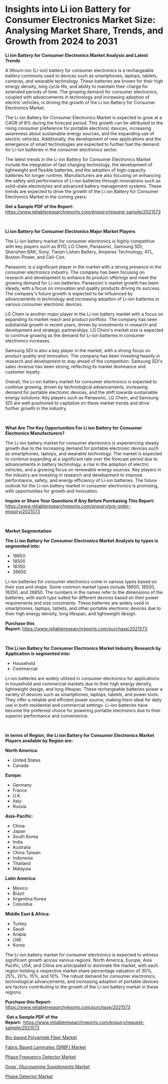 <p><h1>Insights into Li ion Battery for Consumer Electronics Market Size: Analysing Market Share, Trends, and Growth from 2024 to 2031</h1></p><p><strong>Li ion Battery for Consumer Electronics Market Analysis and Latest Trends</strong></p>
<p><p>A lithium-ion (Li-ion) battery for consumer electronics is a rechargeable battery commonly used in devices such as smartphones, laptops, tablets, cameras, and wearable technology. These batteries are known for their high energy density, long cycle life, and ability to maintain their charge for extended periods of time. The growing demand for consumer electronics, coupled with advancements in technology and increasing adoption of electric vehicles, is driving the growth of the Li ion Battery for Consumer Electronics Market.</p><p>The Li ion Battery for Consumer Electronics Market is expected to grow at a CAGR of 8% during the forecast period. This growth can be attributed to the rising consumer preference for portable electronic devices, increasing awareness about sustainable energy sources, and the expanding use of electric vehicles. Additionally, the development of new applications and the emergence of smart technologies are expected to further fuel the demand for Li-ion batteries in the consumer electronics sector.</p><p>The latest trends in the Li ion Battery for Consumer Electronics Market include the integration of fast charging technology, the development of lightweight and flexible batteries, and the adoption of high-capacity batteries for longer runtime. Manufacturers are also focusing on enhancing the safety and performance of Li-ion batteries through innovations such as solid-state electrolytes and advanced battery management systems. These trends are expected to drive the growth of the Li ion Battery for Consumer Electronics Market in the coming years.</p></p>
<p><strong>Get a Sample PDF of the Report:&nbsp;</strong> <a href="https://www.reliableresearchreports.com/enquiry/request-sample/2021573">https://www.reliableresearchreports.com/enquiry/request-sample/2021573</a></p>
<p>&nbsp;</p>
<p><strong>Li ion Battery for Consumer Electronics Major Market Players</strong></p>
<p><p>The Li-ion battery market for consumer electronics is highly competitive with key players such as BYD, LG Chem, Panasonic, Samsung SDI, Shenzhen BAK, Sony, Tianjin Lishen Battery, Amperex Technology, ATL, Boston-Power, and Cell-Con.</p><p>Panasonic is a significant player in the market with a strong presence in the consumer electronics industry. The company has been focusing on research and development to enhance its product offerings and meet the growing demand for Li-ion batteries. Panasonic's market growth has been steady, with a focus on innovation and quality products driving its success. The company's future growth is expected to be influenced by advancements in technology and increasing adoption of Li-ion batteries in various consumer electronic devices.</p><p>LG Chem is another major player in the Li-ion battery market with a focus on expanding its market reach and product portfolio. The company has seen substantial growth in recent years, driven by investments in research and development and strategic partnerships. LG Chem's market size is expected to continue growing as the demand for Li-ion batteries in consumer electronics increases.</p><p>Samsung SDI is also a key player in the market, with a strong focus on product quality and innovation. The company has been investing heavily in research and development to stay ahead of the competition. Samsung SDI's sales revenue has been strong, reflecting its market dominance and customer loyalty.</p><p>Overall, the Li-ion battery market for consumer electronics is expected to continue growing, driven by technological advancements, increasing demand for portable electronic devices, and the shift towards sustainable energy solutions. Key players such as Panasonic, LG Chem, and Samsung SDI are well-positioned to capitalize on these market trends and drive further growth in the industry.</p></p>
<p>&nbsp;</p>
<p><strong>What Are The Key Opportunities For Li ion Battery for Consumer Electronics Manufacturers?</strong></p>
<p><p>The Li-ion battery market for consumer electronics is experiencing steady growth due to the increasing demand for portable electronic devices such as smartphones, laptops, and wearable technology. The market is expected to continue expanding at a significant rate over the forecast period due to advancements in battery technology, a rise in the adoption of electric vehicles, and a growing focus on renewable energy sources. Key players in the industry are investing in research and development to improve performance, safety, and energy efficiency of Li-ion batteries. The future outlook for the Li-ion battery market in consumer electronics is promising, with opportunities for growth and innovation.</p></p>
<p><strong>Inquire or Share Your Questions If Any Before Purchasing This Report:</strong> <a href="https://www.reliableresearchreports.com/enquiry/pre-order-enquiry/2021573">https://www.reliableresearchreports.com/enquiry/pre-order-enquiry/2021573</a></p>
<p>&nbsp;</p>
<p><strong>Market Segmentation</strong></p>
<p><strong>The Li ion Battery for Consumer Electronics Market Analysis by types is segmented into:</strong></p>
<p><ul><li>18650</li><li>18500</li><li>18350</li><li>26650</li></ul></p>
<p><p>Li-ion batteries for consumer electronics come in various types based on their size and shape. Some common market types include 18650, 18500, 18350, and 26650. The numbers in the names refer to the dimensions of the batteries, with each type suited for different devices based on their power requirements and size constraints. These batteries are widely used in smartphones, laptops, tablets, and other portable electronic devices due to their high energy density, long lifespan, and lightweight design.</p></p>
<p><strong>Purchase this Report:&nbsp;</strong><a href="https://www.reliableresearchreports.com/purchase/2021573">https://www.reliableresearchreports.com/purchase/2021573</a></p>
<p>&nbsp;</p>
<p><strong>The Li ion Battery for Consumer Electronics Market Industry Research by Application is segmented into:</strong></p>
<p><ul><li>Household</li><li>Commercial</li></ul></p>
<p><p>Li-ion batteries are widely utilized in consumer electronics for applications in household and commercial markets due to their high energy density, lightweight design, and long lifespan. These rechargeable batteries power a variety of devices such as smartphones, laptops, tablets, and power tools. They offer a reliable and efficient power source, making them ideal for daily use in both residential and commercial settings. Li-ion batteries have become the preferred choice for powering portable electronics due to their superior performance and convenience.</p></p>
<p>&nbsp;</p>
<p><strong>In terms of Region, the Li ion Battery for Consumer Electronics Market Players available by Region are:</strong></p>
<p>
    <p> <strong> North America: </strong>
        <ul>
            <li>United States</li>
            <li>Canada</li>
        </ul>
        </p> 
    <p> <strong> Europe: </strong>
        <ul>
            <li>Germany</li>
            <li>France</li>
            <li>U.K.</li>
            <li>Italy</li>
            <li>Russia</li>
        </ul>
        </p> 
    <p> <strong> Asia-Pacific: </strong>
        <ul>
            <li>China</li>
            <li>Japan</li>
            <li>South Korea</li>
            <li>India</li>
            <li>Australia</li>
            <li>China Taiwan</li>
            <li>Indonesia</li>
            <li>Thailand</li>
            <li>Malaysia</li>
        </ul>
        </p> 
    <p> <strong> Latin America: </strong>
        <ul>
            <li>Mexico</li>
            <li>Brazil</li>
            <li>Argentina Korea</li>
            <li>Colombia</li>
        </ul>
        </p> 
    <p> <strong> Middle East & Africa: </strong>
        <ul>
            <li>Turkey</li>
            <li>Saudi</li>
            <li>Arabia</li>
            <li>UAE</li>
            <li>Korea</li>
        </ul>
    </p>
    </p>
<p><p>The Li-ion battery market for consumer electronics is expected to witness significant growth across various regions. North America, Europe, Asia Pacific, USA, and China are anticipated to dominate the market, with each region holding a respective market share percentage valuation of 30%, 25%, 20%, 15%, and 10%. The robust demand for consumer electronics, technological advancements, and increasing adoption of portable devices are factors contributing to the growth of the Li-ion battery market in these regions.</p></p>
<p><strong>Purchase this Report: </strong><a href="https://www.reliableresearchreports.com/purchase/2021573">https://www.reliableresearchreports.com/purchase/2021573</a></p>
<p>&nbsp;<strong>Get a Sample PDF of the Report:&nbsp;&nbsp;</strong><a href="https://www.reliableresearchreports.com/enquiry/request-sample/2021573">https://www.reliableresearchreports.com/enquiry/request-sample/2021573</a></p>
<p><strong></strong></p>
<p><p><a href="https://github.com/arionmp/Market-Research-Report-List-2/blob/main/bio-based-polyamide-fiber-market.md">Bio-based Polyamide Fiber Market</a></p><p><a href="https://github.com/pgtimber/Market-Research-Report-List-1/blob/main/fabric-based-laminates-srbf-market.md">Fabric Based Laminates (SRBF) Market</a></p><p><a href="https://view.publitas.com/reportprime-1/phase-frequency-detector-market-size-focuses-on-market-dynamics-in-depth-analysis-and-future-projections-of-its-market-forecasted-for-period-from-2024-to-2031/">Phase Frequency Detector Market</a></p><p><a href="https://woozy-pyroraptor-a1f.notion.site/Dogs-Glucosamine-Supplements-Market-Size-Share-Trends-Analysis-Report-By-Material-By-Type-By-E-0b583f90be694f67838a4620bb2db4cc">Dogs` Glucosamine Supplements Market</a></p><p><a href="https://view.publitas.com/reportprime-1/phase-detector-market-dynamics-2024-2031-also-about-its-market-trends-projections-and-opportunities/">Phase Detector Market</a></p></p>